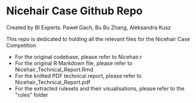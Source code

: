 # Nicehair Case Github Repo
Created by BI Experts: Paweł Gach, Bu Bu Zhang, Aleksandra Kusz

This repo is dedicated to holding all the relevant files for the Nicehair Case Competition

- For the original codebase, please refer to Nicehair.r
- For the original R Markdown file, please refer to Nicehair_Technical_Report.Rmd
- For the knitted PDF technical report, please refer to Nicehair_Technical_Report.pdf
- For the extracted rulesets and their visualisations, please refer to the "rules" folder
